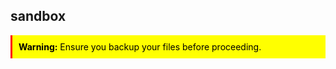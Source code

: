 ## sandbox


<div style="background-color: yellow; color: black; padding: 10px; border-left: 3px solid red;">
  <strong>Warning:</strong> Ensure you backup your files before proceeding.
</div>
